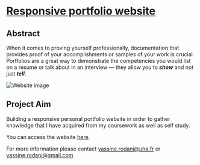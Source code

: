 # [Responsive portfolio website](yassine-rd.github.io/portfolio-website)

## Abstract

When it comes to proving yourself professionally, documentation that provides proof of your accomplishments or samples of your work is crucial. Portfolios are a great way to demonstrate the competencies you would list on a resume or talk about in an interview — they allow you to ***show*** and not just ***tell***.

![Website image](https://github.com/yassine-rd/portfolio-website/blob/master/assets/img/website.png)

## Project Aim

Building a responsive personal portfolio website in order to gather knowledge that I have acquired from my coursework as well as self study.

You can access the website [here](https://yassine-rd.github.io/portfolio-website).

For more information please contact yassine.rodani@uha.fr or yassine.rodani@gmail.com
